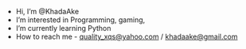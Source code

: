 - Hi, I’m @KhadaAke
- I’m interested in Programming, gaming, 
- I’m currently learning Python
- How to reach me - quality_xqs@yahoo.com / khadaake@gmail.com

<!---
KhadaAke/KhadaAke is a ✨ special ✨ repository because its `README.md` (this file) appears on your GitHub profile.
You can click the Preview link to take a look at your changes.
--->
